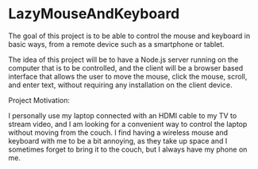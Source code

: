 # LazyMouseAndKeyboard

The goal of this project is to be able to control the mouse and keyboard
in basic ways, from a remote device such as a smartphone or tablet.

The idea of this project will be to have a Node.js server running on the
computer that is to be controlled, and the client will be a browser based
interface that allows the user to move the mouse, click the mouse, scroll,
and enter text, without requiring any installation on the client device.

Project Motivation:

I personally use my laptop connected with an HDMI cable to my TV to stream
video, and I am looking for a convenient way to control the laptop without
moving from the couch. I find having a wireless mouse and keyboard with me
to be a bit annoying, as they take up space and I sometimes forget to bring
it to the couch, but I always have my phone on me.